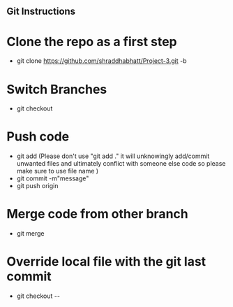 ## Git Instructions

# Clone the repo as a first step 
- git clone https://github.com/shraddhabhatt/Project-3.git -b <branchname>

# Switch Branches
- git checkout <branchname>
  
# Push code 
- git add <filename> (Please don't use  "git add ." it will unknowingly add/commit unwanted files and ultimately conflict with someone else code so please make sure to use file name )
- git commit -m"message"
- git push origin <branchname>
 
# Merge code from other branch
- git merge <branchname>
  
# Override local file with the git last commit
- git checkout -- <filename>
  
# 
  
